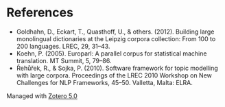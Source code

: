 # References

* Goldhahn, D., Eckart, T., Quasthoff, U., & others. (2012). Building large monolingual dictionaries at the Leipzig corpora collection: From 100 to 200 languages. LREC, 29, 31–43.
* Koehn, P. (2005). Europarl: A parallel corpus for statistical machine translation. MT Summit, 5, 79–86.
* Řehůřek, R., & Sojka, P. (2010). Software framework for topic modelling with large corpora. Proceedings of the LREC 2010 Workshop on New Challenges for NLP Frameworks, 45–50. Valletta, Malta: ELRA.

Managed with [Zotero 5.0](https://www.zotero.org/)
